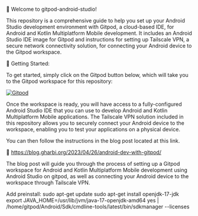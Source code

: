 👋 Welcome to gitpod-android-studio!

This repository is a comprehensive guide to help you set up your Android Studio development environment with Gitpod, a cloud-based IDE, for Android and Kotlin Multiplatform Mobile development. It includes an Android Studio IDE image for Gitpod and instructions for setting up Tailscale VPN, a secure network connectivity solution, for connecting your Android device to the Gitpod workspace.

🚀 Getting Started:

To get started, simply click on the Gitpod button below, which will take you to the Gitpod workspace for this repository:

[![Gitpod](https://img.shields.io/badge/Gitpod-Open-blue?logo=gitpod)](https://gitpod.io/#https://github.com/gbrah/gitpod-android-studio)

Once the workspace is ready, you will have access to a fully-configured Android Studio IDE that you can use to develop Android and Kotlin Multiplatform Mobile applications. The Tailscale VPN solution included in this repository allows you to securely connect your Android device to the workspace, enabling you to test your applications on a physical device.

You can then follow the instructions in the blog post located at this link.   

📝 https://blog.gharbi.org/2023/04/26/android-dev-with-gitpod/

The blog post will guide you through the process of setting up a Gitpod workspace for Android and Kotlin Multiplatform Mobile development using Android Studio on gitpod, as well as connecting your Android device to the workspace through Tailscale VPN.

Add preinstall:
sudo apt-get update
sudo apt-get install openjdk-17-jdk
export JAVA_HOME=/usr/lib/jvm/java-17-openjdk-amd64
yes | /home/gitpod/Android/Sdk/cmdline-tools/latest/bin/sdkmanager --licenses


